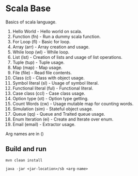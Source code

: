 # Scala Base

Basics of scala language.

1. Hello World - Hello world on scala.
2. Function (fn) - Run a dummy scala function.
3. For Loop (fl) - Basic for loop.
4. Array (arr) - Array creation and usage.
5. While loop (wl) - While loop.
6. List (lst) - Creation of lists and usage of list operations.
7. Tuple (tup) - Tuple usage.
8. Map (map) - Map usage.
9. File (file) - Read file contents.
10. Class (cl) - Class with object usage.
11. Symbol literal (sl) - Usage of symbol literal.
12. Functional literal (ful) - Functional literal.
13. Case class (ccl) - Case class usage.
14. Option type (ot) - Option type getting.
15. Count Words (cw) - Usage mutable map for counting words.
16. Simulation (sim) - Stateful object usage.
17. Queue (qq) - Queue and Traited queue usage.
18. Enum Iteration (ei) - Create and Iterate over enum.
19. Email (email) - Extractor usage.

Arg names are in () 

## Build and run

```
mvn clean install

java -jar <jar-location>/sb <arg-name>
```
